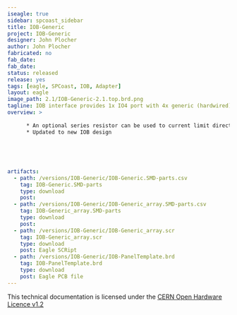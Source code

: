 ```yaml
---
iseagle: true
sidebar: spcoast_sidebar
title: IOB-Generic
project: IOB-Generic
designer: John Plocher
author: John Plocher
fabricated: no
fab_date: 
fab_date: 
status: released
release: yes
tags: [eagle, SPCoast, IOB, Adapter]
layout: eagle
image_path: 2.1/IOB-Generic-2.1.top.brd.png
tagline: IOB interface provides 1x IO4 port with 4x generic (hardwired) Input or Output i/o lines.
overview: >
    
      * An optional series resistor can be used to current limit directly connected LEDs
      * Updated to new IOB design
    
    
    
    
    
artifacts:
  - path: /versions/IOB-Generic/IOB-Generic.SMD-parts.csv
    tag: IOB-Generic.SMD-parts
    type: download
    post: 
  - path: /versions/IOB-Generic/IOB-Generic_array.SMD-parts.csv
    tag: IOB-Generic_array.SMD-parts
    type: download
    post: 
  - path: /versions/IOB-Generic/IOB-Generic_array.scr
    tag: IOB-Generic_array.scr
    type: download
    post: Eagle SCRipt
  - path: /versions/IOB-Generic/IOB-PanelTemplate.brd
    tag: IOB-PanelTemplate.brd
    type: download
    post: Eagle PCB file
---
```



This technical documentation is licensed under the [CERN Open Hardware Licence v1.2](http://www.ohwr.org/attachments/2388/cern_ohl_v_1_2.txt)

